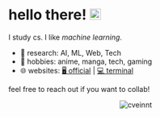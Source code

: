 <h1>hello there! <img src="https://media.giphy.com/media/hvRJCLFzcasrR4ia7z/giphy.gif" width="22"> </h1>

I study cs. I like <i>machine learning</i>.

- 🔭 research: AI, ML, Web, Tech
- 🌱 hobbies: anime, manga, tech, gaming
- 🌐 websites: [🖥️ official](https://sanjithkumar.tech) | [💻 terminal](https://sanjithkumarcli.vercel.app/) 
<!-- - 🤷‍♂️ [what's cveinnt?](https://wensenwu.com/cveinnt) -->

feel free to reach out if you want to collab!

<p align="center"> <img src="https://github-readme-stats.vercel.app/api?username=thesanjithkumar&count_private=true&include_all_commits=true&show_icons=true&theme=dracula" alt="cveinnt" />

